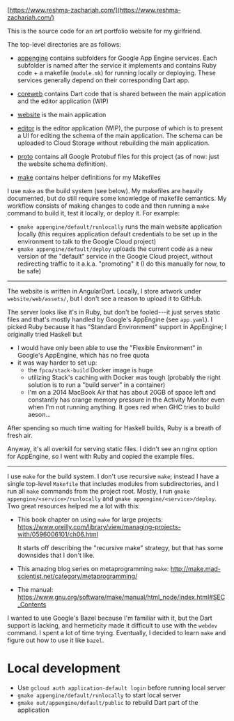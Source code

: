 [https://www.reshma-zachariah.com/](https://www.reshma-zachariah.com/)

This is the source code for an art portfolio website for my
girlfriend.

The top-level directories are as follows:

- [appengine](appengine) contains subfolders for Google App Engine
  services. Each subfolder is named after the service it implements
  and contains Ruby code + a makefile (`module.mk`) for running
  locally or deploying. These services generally depend on their
  corresponding Dart app.

- [coreweb](coreweb) contains Dart code that is shared between the
  main application and the editor application (WIP)

- [website](website) is the main application

- [editor](editor) is the editor application (WIP), the purpose of
  which is to present a UI for editing the schema of the main
  application. The schema can be uploaded to Cloud Storage without
  rebuilding the main application.

- [proto](proto) contains all Google Protobuf files for this project
  (as of now: just the website schema definition).

- [make](make) contains helper definitions for my Makefiles

I use `make` as the build system (see below). My makefiles are heavily
documented, but do still require some knowledge of makefile semantics.
My workflow consists of making changes to code and then running a
`make` command to build it, test it locally, or deploy it. For
example:

- `gmake appengine/default/runlocally` runs the main website
  application locally (this requires application default credentials
  to be set up in the environment to talk to the Google Cloud project)
- `gmake appengine/default/deploy` uploads the current code as a new
  version of the "default" service in the Google Cloud project,
  without redirecting traffic to it a.k.a. "promoting" it (I do this
  manually for now, to be safe)

---

The website is written in AngularDart. Locally, I store artwork under
`website/web/assets/`, but I don't see a reason to upload it to
GitHub.

The server looks like it's in Ruby, but don't be fooled---it just
serves static files and that's mostly handled by Google's AppEngine
(see `app.yaml`). I picked Ruby because it has "Standard Environment"
support in AppEngine; I originally tried Haskell but

* I would have only been able to use the "Flexible Environment" in
  Google's AppEngine, which has no free quota
* it was way harder to set up:
  * the `fpco/stack-build` Docker image is huge
  * utilizing Stack's caching with Docker was tough (probably the
    right solution is to run a "build server" in a container)
  * I'm on a 2014 MacBook Air that has about 20GB of space left and
    constantly has orange memory pressure in the Activity Monitor even
    when I'm not running anything. It goes red when GHC tries to build
    aeson...

After spending so much time waiting for Haskell builds, Ruby is a
breath of fresh air.

Anyway, it's all overkill for serving static files. I didn't see an
nginx option for AppEngine, so I went with Ruby and copied the example
files.

---

I use `make` for the build system. I don't use recursive `make`;
instead I have a single top-level `Makefile` that includes modules
from subdirectories, and I run all `make` commands from the project
root. Mostly, I run `gmake appengine/<service>/runlocally` and `gmake
appengine/<service>/deploy`. Two great resources helped me a lot with
this:

* This book chapter on using `make` for large projects:
  https://www.oreilly.com/library/view/managing-projects-with/0596006101/ch06.html
  
  It starts off describing the "recursive make" strategy, but that has
  some downsides that I don't like.
  
* This amazing blog series on metaprogramming `make`:
  http://make.mad-scientist.net/category/metaprogramming/

* The manual:
  https://www.gnu.org/software/make/manual/html_node/index.html#SEC_Contents
  
I wanted to use Google's Bazel because I'm familiar with it, but the
Dart support is lacking, and hermeticity made it difficult to use with
the `webdev` command. I spent a lot of time trying. Eventually, I
decided to learn `make` and figure out how to use it like `bazel`.

# Local development

- Use `gcloud auth application-default login` before running local
  server
- `gmake appengine/default/runlocally` to start local server
- `gmake out/appengine/default/public` to rebuild Dart part of the
  application
